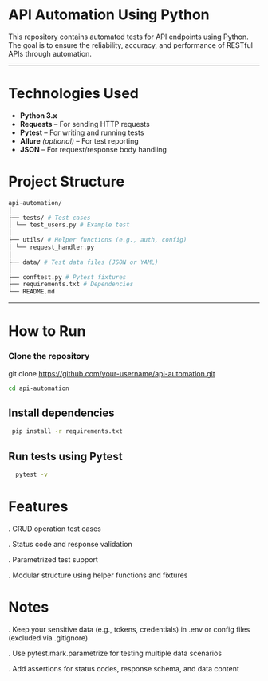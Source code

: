 #  API Automation Using Python

This repository contains automated tests for API endpoints using Python. The goal is to ensure the reliability, accuracy, and performance of RESTful APIs through automation.

---

#  Technologies Used

- **Python 3.x**
- **Requests** – For sending HTTP requests
- **Pytest** – For writing and running tests
- **Allure** *(optional)* – For test reporting
- **JSON** – For request/response body handling


#  Project Structure
```bash
api-automation/
│
├── tests/ # Test cases
│ └── test_users.py # Example test
│
├── utils/ # Helper functions (e.g., auth, config)
│ └── request_handler.py
│
├── data/ # Test data files (JSON or YAML)
│
├── conftest.py # Pytest fixtures
├── requirements.txt # Dependencies
└── README.md
```

---

#  How to Run

### Clone the repository


git clone https://github.com/your-username/api-automation.git
```bash
cd api-automation
```

 
## Install dependencies

 ```bash
  pip install -r requirements.txt
```

## Run tests using Pytest
```bash
  pytest -v
```
  
# Features
  . CRUD operation test cases

  . Status code and response validation

  . Parametrized test support

  . Modular structure using helper functions and fixtures

# Notes
  . Keep your sensitive data (e.g., tokens, credentials) in .env or config files (excluded via .gitignore)
  
  . Use pytest.mark.parametrize for testing multiple data scenarios
  
  . Add assertions for status codes, response schema, and data content

